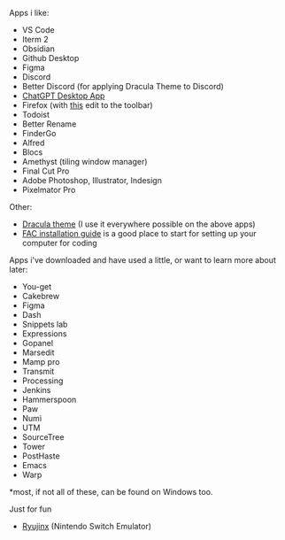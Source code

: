 Apps i like:

- VS Code
- Iterm 2
- Obsidian
- Github Desktop
- Figma
- Discord
- Better Discord (for applying Dracula Theme to Discord)
- [ChatGPT Desktop App]([https://github.com/lencx/ChatGPT](https://github.com/lencx/ChatGPT))
- Firefox (with [this]([https://support.mozilla.org/en-US/kb/compact-mode-workaround-firefox](https://support.mozilla.org/en-US/kb/compact-mode-workaround-firefox)) edit to the toolbar)
- Todoist
- Better Rename
- FinderGo
- Alfred
- Blocs
-  Amethyst (tiling window manager)
- Final Cut Pro
- Adobe Photoshop, Illustrator, Indesign
- Pixelmator Pro

Other:
- [Dracula theme]([https://draculatheme.com/](https://draculatheme.com/)) (I use it everywhere possible on the above apps)
- [FAC installation guide]([https://learn.foundersandcoders.com/course/handbook/installation/](https://learn.foundersandcoders.com/course/handbook/installation/)) is a good place to start for setting up your computer for coding

Apps i've downloaded and have used a little, or want to learn more about later:

- You-get
- Cakebrew
- Figma
- Dash
- Snippets lab
- Expressions
- Gopanel
- Marsedit
- Mamp pro
- Transmit
- Processing
- Jenkins
- Hammerspoon
- Paw
- Numi
- UTM
- SourceTree 
- Tower 
- PostHaste
- Emacs
- Warp

*most, if not all of these, can be found on Windows too.

Just for fun
- [Ryujinx]([https://ryujinx.org/](https://ryujinx.org/)) (Nintendo Switch Emulator)